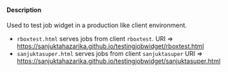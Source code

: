#### Description
Used to test job widget in a production like client environment.
- `rboxtest.html` serves jobs from client `rboxtest`. URI => https://sanjuktahazarika.github.io/testingjobwidget/rboxtest.html
- `sanjuktasuper.html` serves jobs from client `sanjuktasuper` URI => https://sanjuktahazarika.github.io/testingjobwidget/sanjuktasuper.html

